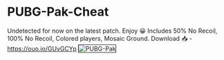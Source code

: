 # PUBG-Pak-Cheat
Undetected for now on the latest patch. Enjoy 😀
Includes 50% No Recoil, 100% No Recoil, Colored players, Mosaic Ground.
Download 📥 - https://ouo.io/GUvGCYp
<img src="https://i.ibb.co/xCdCzNb/20200422164800-1.jpg" alt="PUBG-Pak" border="1">
